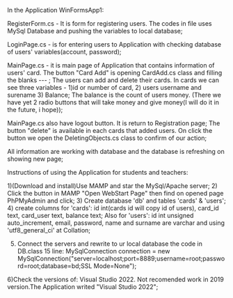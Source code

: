 In the Application WinFormsApp1:

RegisterForm.cs - It is form for registering users. The codes in file uses MySql Database and
pushing the variables to local database;

LoginPage.cs - is for entering users to Application with checking database of users' variables(account, password);

MainPage.cs - it is main page of Application that contains information of users' card. The button
 "Card Add" is opening CardAdd.cs class and filling the blanks --- ;
The users can add and delete their cards. In cards we can see three variables - 1)id or number of card, 
2) users username and surename 3) Balance; The balance is the count of users money.
(There we have yet 2 radio buttons 
that will take money and give money(I will do it in the future, i hope));

MainPage.cs also have logout button. It is return to Registration page;
The button "delete" is available in each cards that added users. On click the button we
open the DeletingObjects.cs class to confirm of our action;

All information are working with database and the database is refreshing on showing new page;


Instructions of using the Application for students and teachers:

1)(Download and install)Use MAMP and star the MySql/Apache server;
2) Click the button in MAMP "Open WebStart Page" then find on opened page PhPMyAdmin and click;
3) Create database 'db' and tables 'cards' & 'users';
4) create columns for 'cards':
id int(cards id will copy id of users), card_id text, card_user text, balance text;
Also for 'users':
id int unsigned auto_increment, email, password, name and surname are varchar and using 'utf8_general_ci' at Collation;

5) Connect the servers and rewrite to ur local database the code in DB.class 15 line:
MySqlConnection connection = new MySqlConnection("server=localhost;port=8889;username=root;password=root;database=bd;SSL Mode=None");

6)Check the versions of: 
Visual Studio 2022. Not recomended work in 2019 version.The Application writed "Visual Studio 2022";





